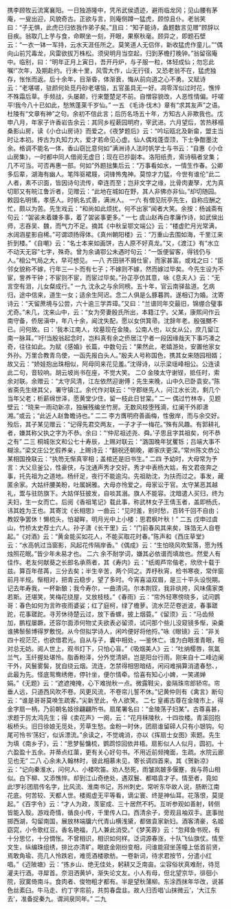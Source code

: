 <!-- { "loadSidebar": true } -->
携李顾牧云流寓襄阳。一日独游隆中，凭吊武侯遗迹，避雨临龙冈；见山腰有茅庵，一叟出迎，风貌奇古。正欲与言，则庵侧蹲一猛虎，顾惊且仆。老翁笑曰：“子无惧，此虎已归依我作弟子矣。”且曰：“知子能诗，盍题数言见赠”顾辞以目疾。翁取几上芋与食，命瞑坐一刻，开眼，果察秋毫。顾异之，即题石壁云：“一衣一钵一军持，云水天涯任所之。莫笑道人无侣伴，新收猛虎作童儿。”“偶向山前咒毒龙，风雷欲拔万株松。须臾明月当空起，归到茅檐打晚钟。”翁留宿庵中。临别，曰：“明年正月上寅日，吾开丹炉，与子服一粒，体轻成仙；勿忘此嘱!”次年，及期赴约。行未十里，风雪大作，山无行径，又恐老翁不在，猛虎独存，怅怅而返。后十余年，目渐昏，体渐衰，悔从前向道之心不勇。又赋诗云：“老堪嗟，驻颜何处觅丹砂老堪恼，五官虽具无一好。凋零浑似过时花，憔悴不殊霜后草。手频战，头屡颠，行来蹩楚足不前。自憎容貌改，人恶性情偏。吁嗟平!我今八十已如此，愁煞蓬莱千岁仙。”
一五
《毛诗·伐木》章有“求其友声”之语。杜陵有“文章有神”之句。余初不信此言；后历名场五十年，方知古人非欺我也。戊申八月，年家子许香岩告余云：其同乡程蔌园明府，宰武进。六月望后，苦热移榻桑影山房，读《小仓山房诗》而爱之。《夜梦题后》云：“吟坛瓯北及新畲，盟主当时让本初。抟古为丸知力大，爱才若命见心虚。仙人偶戏蓬壶顶，下士争酣墨沈余。格调不能名一体，香山窃比意何如”满洲诗人法时帆学士与书云：“自惠《小仓山房集》，一时都中同人借阅无虚日；现在已抄副本。洛阳纸贵，索诗稿者坌集；几不可当。可否再惠一部。何如”外题拙集后云：“万事看如水，一情生作春。公卿多后辈，湖海有幽人。笔阵驱裙屐，词锋怖鬼神。莫惊才力猛，今世有谁伦”此二人者，素不识面，皆因诗句流传，牵连而至；岂非文字之缘，比骨肉妻孥，尤为真切耶又有皖江鲁沂者，见赠云：“此地在城如在野，其人非佛亦非仙。”却切随园。敕园名明愫，孝感人。时帆名式善，满洲人。
一六
有僧见阮亭先生，自称应酬之忙，颇以为苦。先生戏云：“和尚如此烦扰，何不出家”闻者大笑。余按：杨诚斋有句云：“袈裟未着嫌多事，着了袈裟事更多。”
一七
虞山赵再白孝廉作诗，如武侯出师，志吞吴、魏，而气力不足。摘其《中秋呈鄂文端公》云：“楼虚贮月光常满，水阔涵星影自稀。”可谓颂扬得体。《真州朝阳楼》云：“万重山去围如海，千里江来折到楼。”《自嘲》云：“名士本来如画饼，古人原不好真龙。”又，《渡江》有“水立不动天无容”七字，殊奇。曾为余诵鄂公未遇时句云：“一饭便留客，得钱仍与人。”相公气局之大，早可想见。
—八
齐田骈不屑仕宦，而家甚富。或戏之曰：“臣邻女貌称不嫁，行年三—卜而有七子；不嫁则不嫁，然而嫁过毕矣。今先生设为不宦，訾养干钟；不宦则不宦，而宦过毕矣。”孙芷亭仿其意，咏《息夫人》云：“无言空有泪，儿女粲成行。”
一九
沈永之与余同榜。五十年，官云南驿盐道。乞病归，途中信来，道生一女；适余生阿迟。念二人俱是么豚暮鹨，遂相订为婚。沈寄诗云：“天留蔗境与公尝，六十逾三学弄璋。”又曰：“兰谱同年交最旧，锦绷合璧事尤奇。”未几，沈来山中，云：“女为旁妻殷氏所出，本籍江宁。父某，康熙间作云南守备，侨居滇中，年八十余，闻沈失配，愿以女供箕帚。沈辞年老。殷强嬲不已。问何故。曰：‘我本江南人，坟墓现在金陵。公南人也，以女从公，庶几留江南一脉耳。”’吁!当殷翁起念时，岂料真有余之侨居江宁者一段因缘哉天下事巧凑之奇，往往如此。为赋《感婚》长篇，中数句云：“果然此，老嬉游处，安置他家女外孙。万里合教青鸟使，一函先报白头人。”殷夫人号称国色，携其女来随园相婿；故又云：“娇娃抱出珠相似，阿母同来花见羞。”沈得诗，以示梁瑶峰相公。公连读此二句，音较响。胡云坡尚书在座，不觉大笑。
二O
金陵太守谢锃，抵任时，索余对联。余赠云：“太守风清，江左依然迎谢傅；先生来晚，山中久已卧袁安。”陈省斋先生继其父，署守镇江。余代作对联云：“守郡继先人，问江水长流，剩几个当年父老；析薪绵世泽，愿黄堂少住，留一枝此日甘棠。”
二一
偶过竹林寺，见题壁云：“晓来一雨动新凉，独展残编坐竹房。无数风枝堕残滴，红阑干外即潇湘。”或云；“此近人赵鲁瞻诗也。”
二二
李方膺明府善画梅，性傲岸，而与余交好。殁后，其子某见赠云：“记得先君交两友，一子才子一梅花。”殊有风趣。有郭耕礼者，嫌其称父执之字为不恭。余曰：“‘仲尼祖述尧、舜。’子思且字其祖矣，何不恭之有”
二三
桐城张文和公七十寿辰，上赐对联云：“潞国晚年犹矍铄；吕端大事不糊涂。”梁文庄公乞假养亲，上赐诗云：“翻祝还朝晚，卿家庆更深。”常州陈文恭公某相国挽联云：“执笏无惭真宰相；盖棺还是旧书生。”
二四
予幼时，大母常为予言：大父旦釜公，性豪侠，与沈通声秀才交好。秀才中表杨大姑，有文君夜奔之事，托先祖为之道地。杨纤足，夜行不能逾沟。先祖助沈，为扶而过之。事发，藏匿余家。大姑纤腰美盼，吐属娴雅。大母亦怜爱之。母家讼于官。太守某恶其越礼，鬻与驻防旗下。大姑佯狂披发，自啖其溺。旗人不能容。沈暗遣人买归，终为夫妇，生一女而亡。后阅《香祖笔记》载此事，称武林女子王倩玉者，盖即杨氏，讳其姓为王也。其寄沈《长相思》一曲云：“见时羞，别时愁，百转千回不自由；教奴争罢休！懒梳头，怕凝眸，明月光中上小楼：思君枫叶秋！”
二五
戊申过虞山，竹桥太史荐士六人。孙子潇《长干里》云：“门前春风其来矣，珠箔无人自卷起。”《对酒》云：“黄金能买如花人，不能买取花时春。”陈声和《西庄草堂》云：“水高帆过当窗影，风起花传隔岸香。”《偶成》云：“生怕晓风吹絮落，愿为残烛照花眠。”皆少年未易才也。
二六
余不耐学词，嫌其必依谱而填故也。然爱人有佳作。老友何献葵之长郎名承燕者，其《寿内》云：“纸阁芦帘偕老，欣欣十载于兹。算百年荏苒，三分去矣；半生辛苦，两个同之。弄杼秋宵，检书寒夜，常伴窗前月半规。惭相对，把青云稳步，望了多时。今宵喜溢双眉，是三十平头设悦期。记去年寿我，一杯新酿；我今寿尔，一曲清词。尔本荆钗，我非纨挎，风味儒家类若斯。还堪笑，笑梅花绕屋，又放枝枝。”《春雨》云：“帘外轻寒傍晓多，试问鹦哥：春色如何为言昨夜雨婆娑；红了庭柯，绿了檐萝。流水茫茫卷逝波，春事蹉跎，花事蹉跎。寻芳休待楚云过，放下香螺，披上烟蓑。”《留须》云：“马齿频加，鹏程屡蹶，还容尔面添何物丈夫欲表必留须，试问那个些儿没窥镜多惭，染羹谁拂鬃鬃博得罗敷悦。从今但拟学诗人，闲吟便好将他捋。”咏《眼镜》云：“非关四十视茫茫，也欲借君光。自从与子，囊中相处，—鉴休亡。谁为白眼淮青眼，相对总无妨。阅人世上，观书灯下，只怕心盲。”《吸烟美人》云：“吐纳樱唇，氛氲兰气，玉纤握处堪怜。脂香粉泽，分外觉清妍。岂是阳台行雨，刚来自十二峰边阑干外，风鬟雾鬓，犹自绕云烟。流连，怎禁得相思暗结，闲闷难捐算消遣春愁、，此最为先。怪底鸳鸯绣倦，停针坐，便尔情牵。恰喜有知心小婢，一笑递婵娟。”《无题》云：“遮遮掩掩，心下难抛秋一点。微露鞋尖，妾隔珠帘郎轿帘。帘垂人远，只道西风吹不卷。风更风流，不卷帘儿誓不休。”记黄仲则有《禽言》断句云：“谁是哥哥莫唤生疏客。”尖新至此，令人欲笑。
二七
皇甫古尊在金陵市上，得金字扇一柄，乃前朝名妓徐翩翩所书。扇尾署名曰：“金陵荡子妇某”。古尊喜甚，求题于厉太鸿先生；得《卖花声》一阕，云：“花月秣陵秋，十四妆楼。青溪回抱板桥头。旧日徐娘无觅处，芳草生愁。金粉一时休，团扇谁留碲人只有小银钩。句尾可怜书‘荡妇’，似诉漂流。”余读之，不觉魂消，亦以《挥扇士女图》索题。先生为填《南乡子》，云：“思梦髻慵梳，鹦鹉惊回依井梧。扇影似人人似月，圆初。十六盈盈十五余。并蒂点红蕖，更有关心好句书。不用近前频掩面，生疏。水院云廊见也无”
二八
心余未入翰林时，彼此相慕未见，寄长调四首来。其《贺新凉》云：“记向秦淮水，问何人、小楼吹笛。劝人愁死，雨皱岚皴多偃蹇，我与蒋山相似。白下柳、又添憔悴。却到江山奇绝处，遇双鬟、都唱袁才子。情至者，竟如此!罗衫团扇传名字，比风流、淮南书记，苏州刺史。常听东华故人说，肠断江南花底。何苦较、天都人世。楼阁虚无平等看，谪尘寰、终是神仙耳。花落恨，莫提起。”《百字令》云：“才人为政，羡宦成、三十居然不朽。互听参观如善射，转侧皆能入彀。游戏奇情，循良小传，千里传人口。西清余子，旁观且袖双手。底事抛掷西湖，勾留南国，展放林端牖六代青山横浅黛，都做袁家新妇。酒客清豪，名姬窈窕，小令歌红豆。香名艳福，几人兼此消受。”《梦芙蓉》云：“忽拜鱼书贶，有十分思忆，十分惆怅。不曾相识，相识如何样。泛词源春涨，十队飞仙旗仗。情至文生，纵编珠组绣，排比亦清旷。眼底金刚纷变相，问谁能寂坐莲幢上低首前贤，焉敢角瑜、亮几人怜跌宕，难觅酒楼歌舫。一卷新词，待求君按节，分遣小红唱。”《迈陂塘》云：“拣乡山、绝无佳处，躬耕又乏南亩。尘容俗状真难耐，待觅灌夫行酒。寻犀首。奈泪洒黄垆，渐失论文友。小人有母，但北望京华，徘徊小院，寂寞倚南斗。食肉者、俊物粗才都有。半是望秋蒲柳。东涂西抹年华改，说甚色丝紊臼。牛马走、约丁字帘前，共剪春盘韭。故人归否唱‘山抹微云’，‘大江东去’，准备捉秦九。谓涧泉同年。”
二九
